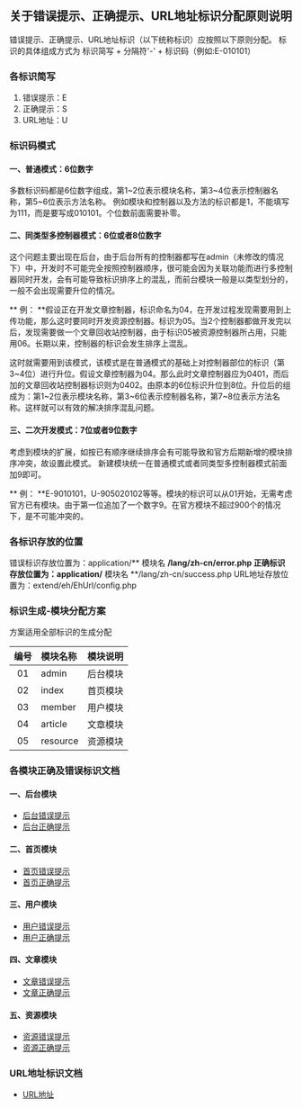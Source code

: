 ## 关于错误提示、正确提示、URL地址标识分配原则说明
错误提示、正确提示、URL地址标识（以下统称标识）应按照以下原则分配。
标识的具体组成方式为 标识简写 + 分隔符'-' + 标识码（例如:E-010101）

### 各标识简写
1. 错误提示：E
2. 正确提示：S
3. URL地址：U

### 标识码模式
#### 一、普通模式：6位数字
多数标识码都是6位数字组成，第1~2位表示模块名称，第3~4位表示控制器名称，第5~6位表示方法名称。
例如模块和控制器以及方法的标识都是1，不能填写为111，而是要写成010101。个位数前面需要补零。
#### 二、同类型多控制器模式：6位或者8位数字
这个问题主要出现在后台，由于后台所有的控制器都写在admin（未修改的情况下）中，开发时不可能完全按照控制器顺序，很可能会因为关联功能而进行多控制器同时开发，会有可能导致标识排序上的混乱，而前台模块一般是以类型划分的，一般不会出现需要升位的情况。

** 例： **假设正在开发文章控制器，标识命名为04，在开发过程发现需要用到上传功能，那么这时要同时开发资源控制器。标识为05。当2个控制器都做开发完以后，发现需要做一个文章回收站控制器，由于标识05被资源控制器所占用，只能用06。长期以来，控制器的标识会发生排序上混乱。

这时就需要用到该模式，该模式是在普通模式的基础上对控制器部位的标识（第3~4位）进行升位。假设文章控制器为04。那么此时文章控制器应为0401，而后加的文章回收站控制器标识则为0402。由原本的6位标识升位到8位。升位后的组成为：第1~2位表示模块名称，第3~6位表示控制器名称，第7~8位表示方法名称。这样就可以有效的解决排序混乱问题。
#### 三、二次开发模式：7位或者9位数字
考虑到模块的扩展，如按已有顺序继续排序会有可能导致和官方后期新增的模块排序冲突，故设置此模式。
新建模块统一在普通模式或者同类型多控制器模式前面加9即可。

** 例： **E-9010101，U-905020102等等。模块的标识可以从01开始，无需考虑官方已有模块。由于第一位追加了一个数字9。在官方模块不超过900个的情况下，是不可能冲突的。

### 各标识存放的位置
错误标识存放位置为：application/** 模块名 **/lang/zh-cn/error.php
正确标识存放位置为：application/** 模块名 **/lang/zh-cn/success.php
URL地址存放位置为：extend/eh/EhUrl/config.php

### 标识生成-模块分配方案
方案适用全部标识的生成分配

| 编号 | 模块名称 | 模块说明 |
| :---: |:---|:---|
| 01 | admin | 后台模块 |
| 02 | index | 首页模块 |
| 03 | member | 用户模块 |
| 04 | article | 文章模块 |
| 05 | resource | 资源模块 |


### 各模块正确及错误标识文档
#### 一、后台模块
- [后台错误提示](./adminErrorSign.md)
- [后台正确提示](./adminSuccessSign.md)

#### 二、首页模块
- [首页错误提示](./indexErrorSign.md)
- [首页正确提示](./indexSuccessSign.md)

#### 三、用户模块
- [用户错误提示](./memberErrorSign.md)
- [用户正确提示](./memberSuccessSign.md)

#### 四、文章模块
- [文章错误提示](./articleErrorSign.md)
- [文章正确提示](./articleSuccessSign.md)

#### 五、资源模块
- [资源错误提示](./resourceErrorSign.md)
- [资源正确提示](./resourceSuccessSign.md)

### URL地址标识文档
- [URL地址](./urlConfig.md)